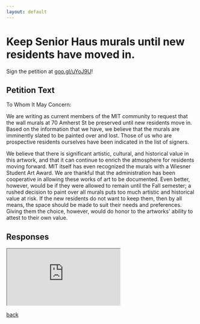 ```yaml
---
layout: default
---
```


# Keep Senior Haus murals until new residents have moved in.

Sign the petition at [goo.gl/uYoJ9U](goo.gl/uYoJ9U "Petition to Keep SH Murals for Now")!

## Petition Text

To Whom It May Concern:

We are writing as current members of the MIT community to request that the wall murals at 70 Amherst St be preserved until new residents move in. Based on the information that we have, we believe that the murals are imminently slated to be painted over and lost. Those of us who are prospective residents ourselves have been indicated in the list of signers.

We believe that there is significant artistic, cultural, and historical value in this artwork, and that it can continue to enrich the atmosphere for residents moving forward. MIT itself has even recognized the murals with a Wiesner Student Art Award. We are thankful that the administration has been cooperative in allowing these works of art to be documented. Even better, however, would be if they were allowed to remain until the Fall semester; a rushed decision to paint over all murals puts too much artistic and historical value at risk. If the new residents do not want to keep them, then by all means, the space should be made to suit their needs and preferences. Giving them the choice, however, would do honor to the artworks' ability to attest to their own value.

## Responses

<div class="h_iframe">
  <iframe src="https://docs.google.com/spreadsheets/d/1adIFo9MERiQnVYAxweAY7JCWhnpR2XRNuksAsVlIC78/pubhtml?gid=720184588&amp;single=true&amp;widget=true&amp;headers=false&tq=where C='Faculty member'"></iframe>
</div>

[back](./)
